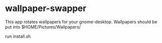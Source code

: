 # wallpaper-swapper
This app rotates wallpapers for your gnome-desktop.
Wallpapers should be put into $HOME/Pictures/Wallpapers/

run install.sh
